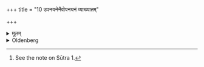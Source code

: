 +++
title = "10 उपनयनेनैवोपनयनं व्याख्यातम्"

+++

<details><summary>मूलम्</summary>

उपनयनेनैवोपनयनं व्याख्यातम् १०
</details>

<details><summary>Oldenberg</summary>

10. [^4]  The Upanayana .(connected with the Godānavrata and the other Vratas) has been declared by the Upanayana (treated of above, II, 10).


[^4]:  See the note on Sūtra 1.
</details>
